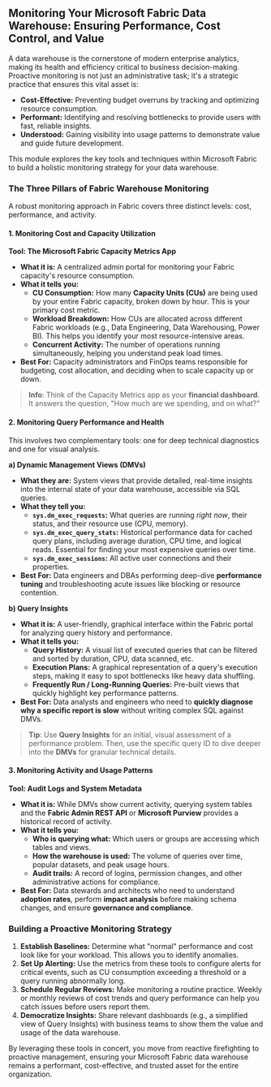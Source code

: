 ## Monitoring Your Microsoft Fabric Data Warehouse: Ensuring Performance, Cost Control, and Value

A data warehouse is the cornerstone of modern enterprise analytics, making its health and efficiency critical to business decision-making. Proactive monitoring is not just an administrative task; it's a strategic practice that ensures this vital asset is:

*   **Cost-Effective:** Preventing budget overruns by tracking and optimizing resource consumption.
*   **Performant:** Identifying and resolving bottlenecks to provide users with fast, reliable insights.
*   **Understood:** Gaining visibility into usage patterns to demonstrate value and guide future development.

This module explores the key tools and techniques within Microsoft Fabric to build a holistic monitoring strategy for your data warehouse.

### The Three Pillars of Fabric Warehouse Monitoring

A robust monitoring approach in Fabric covers three distinct levels: cost, performance, and activity.

#### 1. Monitoring Cost and Capacity Utilization

**Tool: The Microsoft Fabric Capacity Metrics App**

*   **What it is:** A centralized admin portal for monitoring your Fabric capacity's resource consumption.
*   **What it tells you:**
    *   **CU Consumption:** How many **Capacity Units (CUs)** are being used by your entire Fabric capacity, broken down by hour. This is your primary cost metric.
    *   **Workload Breakdown:** How CUs are allocated across different Fabric workloads (e.g., Data Engineering, Data Warehousing, Power BI). This helps you identify your most resource-intensive areas.
    *   **Concurrent Activity:** The number of operations running simultaneously, helping you understand peak load times.
*   **Best For:** Capacity administrators and FinOps teams responsible for budgeting, cost allocation, and deciding when to scale capacity up or down.

> **Info**: Think of the Capacity Metrics app as your **financial dashboard**. It answers the question, "How much are we spending, and on what?"

#### 2. Monitoring Query Performance and Health

This involves two complementary tools: one for deep technical diagnostics and one for visual analysis.

**a) Dynamic Management Views (DMVs)**
*   **What they are:** System views that provide detailed, real-time insights into the internal state of your data warehouse, accessible via SQL queries.
*   **What they tell you:**
    *   **`sys.dm_exec_requests`:** What queries are running *right now*, their status, and their resource use (CPU, memory).
    *   **`sys.dm_exec_query_stats`:** Historical performance data for cached query plans, including average duration, CPU time, and logical reads. Essential for finding your most expensive queries over time.
    *   **`sys.dm_exec_sessions`:** All active user connections and their properties.
*   **Best For:** Data engineers and DBAs performing deep-dive **performance tuning** and troubleshooting acute issues like blocking or resource contention.

**b) Query Insights**
*   **What it is:** A user-friendly, graphical interface within the Fabric portal for analyzing query history and performance.
*   **What it tells you:**
    *   **Query History:** A visual list of executed queries that can be filtered and sorted by duration, CPU, data scanned, etc.
    *   **Execution Plans:** A graphical representation of a query's execution steps, making it easy to spot bottlenecks like heavy data shuffling.
    *   **Frequently Run / Long-Running Queries:** Pre-built views that quickly highlight key performance patterns.
*   **Best For:** Data analysts and engineers who need to **quickly diagnose why a specific report is slow** without writing complex SQL against DMVs.

> **Tip**: Use **Query Insights** for an initial, visual assessment of a performance problem. Then, use the specific query ID to dive deeper into the **DMVs** for granular technical details.

#### 3. Monitoring Activity and Usage Patterns

**Tool: Audit Logs and System Metadata**

*   **What it is:** While DMVs show current activity, querying system tables and the **Fabric Admin REST API** or **Microsoft Purview** provides a historical record of activity.
*   **What it tells you:**
    *   **Who is querying what:** Which users or groups are accessing which tables and views.
    *   **How the warehouse is used:** The volume of queries over time, popular datasets, and peak usage hours.
    *   **Audit trails:** A record of logins, permission changes, and other administrative actions for compliance.
*   **Best For:** Data stewards and architects who need to understand **adoption rates**, perform **impact analysis** before making schema changes, and ensure **governance and compliance**.

### Building a Proactive Monitoring Strategy

1.  **Establish Baselines:** Determine what "normal" performance and cost look like for your workload. This allows you to identify anomalies.
2.  **Set Up Alerting:** Use the metrics from these tools to configure alerts for critical events, such as CU consumption exceeding a threshold or a query running abnormally long.
3.  **Schedule Regular Reviews:** Make monitoring a routine practice. Weekly or monthly reviews of cost trends and query performance can help you catch issues before users report them.
4.  **Democratize Insights:** Share relevant dashboards (e.g., a simplified view of Query Insights) with business teams to show them the value and usage of the data warehouse.

By leveraging these tools in concert, you move from reactive firefighting to proactive management, ensuring your Microsoft Fabric data warehouse remains a performant, cost-effective, and trusted asset for the entire organization.
